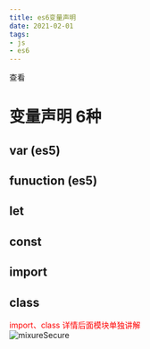 ```yaml
---
title: es6变量声明
date: 2021-02-01
tags:
- js
- es6
---
```






<el-row :gutter="20">
  <el-col :span="12"><div class="grid-content bg-purple"><el-input placeholder="请输入密码进行查看" v-model="pwd" show-password @keyup.enter.native="login"></el-input></div></el-col>
  <el-col :span="12"><div class="grid-content bg-purple-light"><el-button type="success" @click="login">查看</el-button></div></el-col>
</el-row>

<div v-if="ispwd">

# 变量声明  6种
## var  (es5)

## funuction    (es5)

## let

## const

## import

## class

<div style="color:red;">import、class 详情后面模块单独讲解</div>

<div>
    <img :src="$withBase('/img/logo.jpg')" alt="mixureSecure">
</div>


</div>


<script>
    export default {
        data() {
            return {
                ispwd:false,
                pwd:''
            }
        },
        mounted () {
            this.pwd = "";
        },
        methods:{
            login(){
                console.log(this.pwd)
                if(this.pwd == "123456"){
                    this.ispwd = true;
                }else{
                    this.pwd = "";
                    this.ispwd = false;
                    this.$message.error('密码输入错误，请重新输入，或联系博主！');
                }
            }
        }
    }
</script>